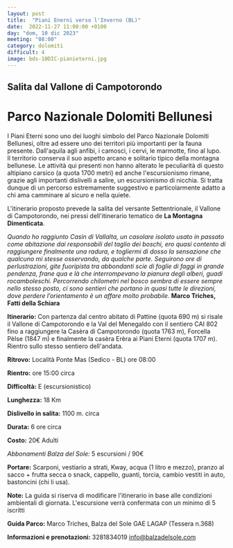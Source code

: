 ```yaml
---
layout: post
title:  "Piani Enerni verso l'Inverno (BL)"
date:  2022-11-27 11:00:00 +0100
day: "dom, 10 dic 2023"
meeting: "08:00"
category: dolomiti 
difficult: 4
image: bds-10DIC-pianieterni.jpg
---
```


## Salita dal Vallone di Campotorondo
# Parco Nazionale Dolomiti Bellunesi

I Piani Eterni sono uno dei luoghi simbolo del Parco Nazionale Dolomiti Bellunesi, oltre ad essere uno dei territori più importanti per la fauna presente. Dall'aquila agli anfibi, i camosci, i cervi, le marmotte, fino al lupo. Il territorio conserva il suo aspetto arcano e solitario tipico della montagna bellunese.
Le attività qui presenti non hanno alterato le peculiarità di questo altipiano carsico (a quota 1700 metri) ed anche l'escursionismo rimane, grazie agli importanti dislivelli a salire, un escursionismo di nicchia.
Si tratta dunque di un percorso estremamente suggestivo e particolarmente adatto a chi ama camminare al sicuro e nella quiete.

L'itinerario proposto prevede la salita del versante Settentrionale, il Vallone di Campotorondo, nei pressi dell'itinerario tematico de **La Montagna Dimenticata**.

*Quando ho raggiunto Casìn di Vallalta, un casolare isolato usato in passato come abitazione dai responsabili del taglio dei boschi, ero quasi contento di raggiungere finalmente una radura, e togliermi di dosso la sensazione che qualcuno mi stesse osservando, da qualche parte. Seguirono ore di perlustrazioni, gite fuoripista tra abbondanti scie di foglie di faggi in grande pendenza, frane qua e là che interrompevano la pianura degli alberi, guadi rocamboleschi. Percorrendo chilometri nel bosco sembra di essere sempre nello stesso posto, ci sono sentieri che portano in quasi tutte le direzioni, dove perdere l’orientamento è un affare molto probabile.*
**Marco Triches, Fatti della Schiara**

**Itinerario:** Con partenza dal centro abitato di Pattine (quota 690 m) si risale il Vallone di Campotorondo e la Val del Menegaldo con il sentiero CAI 802 fino a raggiungere la Casèra di Campotorondo (quota 1763 m), Forcella Pèlse (1847 m) e finalmente la casèra Erèra ai Piani Eterni (quota 1707 m).
Rientro sullo stesso sentiero dell'andata. 

**Ritrovo:** Località Ponte Mas (Sedico - BL) ore 08:00

**Rientro:** ore 15:00 circa 

**Difficoltà:** E (escursionistico)

**Lunghezza:** 18 Km

**Dislivello in salita:**  1100 m. circa

**Durata:** 6 ore circa

**Costo:** 20€ Adulti

*Abbonamenti Balza del Sole:* 5 escursioni / 90€

**Portare:** Scarponi, vestiario a strati, Kway, acqua (1 litro e mezzo), pranzo al sacco + frutta secca o snack, cappello, guanti, torcia, cambio vestiti in auto, bastoncini (chi li usa). 

**Note:** La guida si riserva di modificare l'itinerario in base alle condizioni ambientali di giornata. L'escursione verrà confermata con un minimo di 5 iscritti

**Guida Parco:** Marco Triches, Balza del Sole GAE LAGAP (Tessera n.368)

**Informazioni e prenotazioni:** 3281834019 info@balzadelsole.com 

